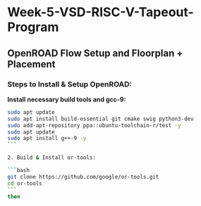 # Week-5-VSD-RISC-V-Tapeout-Program
## OpenROAD Flow Setup and Floorplan + Placement

### Steps to Install & Setup OpenROAD:
**Install necessary build tools and gcc-9:**
````bash
sudo apt update
sudo apt install build-essential git cmake swig python3-dev
sudo add-apt-repository ppa::ubuntu-toolchain-r/test -y
sudo apt update
sudo apt install g++-9 -y
```

2. Build & Install or-tools:

```bash
git clone https://github.com/google/or-tools.git
cd or-tools
```
then


